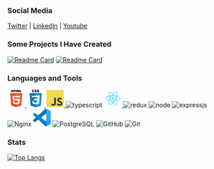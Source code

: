 ### Social Media
[Twitter](https://twitter.com/antoniobfmoraes) | [LinkedIn](https://www.linkedin.com/in/antoniobfm/) | [Youtube](https://www.youtube.com/channel/UCN77hUjpAgIcSFN0oOQSMBA)

### Some Projects I Have Created

<div>

  [![Readme Card](https://github-readme-stats.vercel.app/api/pin/?username=antoniobfm&repo=temchurras-front)](https://github.com/antoniobfm/temchurras-front)
  [![Readme Card](https://github-readme-stats.vercel.app/api/pin/?username=antoniobfm&repo=dreamwall)](https://github.com/antoniobfm/dreamwall)
</div>

### Languages and Tools

<p>
  <a href="https://www.w3.org/html/" target="_blank"> <img src="https://raw.githubusercontent.com/devicons/devicon/master/icons/html5/html5-original-wordmark.svg" alt="html5" width="40" height="40"/> </a>
  <a href="https://www.w3schools.com/css/" target="_blank"> <img src="https://raw.githubusercontent.com/devicons/devicon/master/icons/css3/css3-original-wordmark.svg" alt="css3" width="40" height="40"/> </a>
  <a href="https://developer.mozilla.org/en-US/docs/Web/JavaScript" target="_blank"> <img src="https://raw.githubusercontent.com/devicons/devicon/master/icons/javascript/javascript-original.svg" alt="javascript" width="40" height="40"/> </a>
  <img src="https://user-images.githubusercontent.com/25181517/183890598-19a0ac2d-e88a-4005-a8df-1ee36782fde1.png" alt="typescript" width="40" height="40"/>
  <a href="https://reactjs.org/" target="_blank"> <img src="https://raw.githubusercontent.com/github/explore/80688e429a7d4ef2fca1e82350fe8e3517d3494d/topics/react/react.png" alt="react" width="40" height="40"/> </a>
  <img src="https://user-images.githubusercontent.com/25181517/187896150-cc1dcb12-d490-445c-8e4d-1275cd2388d6.png" alt="redux" width="40" height="40"/>
  <img src="https://user-images.githubusercontent.com/25181517/183568594-85e280a7-0d7e-4d1a-9028-c8c2209e073c.png" alt="node" width="40" height="40"/>
  <img src="https://user-images.githubusercontent.com/25181517/183859966-a3462d8d-1bc7-4880-b353-e2cbed900ed6.png" alt="expressjs" width="40" height="40"/>
  <img alt="Nginx" width="40px" src="https://user-images.githubusercontent.com/25181517/183345125-9a7cd2e6-6ad6-436f-8490-44c903bef84c.png" />
  <img alt="Visual Studio Code" width="40px" src="https://raw.githubusercontent.com/github/explore/80688e429a7d4ef2fca1e82350fe8e3517d3494d/topics/visual-studio-code/visual-studio-code.png" />
  <img alt="PostgreSQL" width="40px" src="https://user-images.githubusercontent.com/25181517/117208740-bfb78400-adf5-11eb-97bb-09072b6bedfc.png" />
  <img alt="GitHub" width="40px" src="https://docs.google.com/uc?export=download&id=1fkb6h66GdyddiOlDGXZecngQQoFs9yV0" />
  <img alt="Git" width="40px" src="https://raw.githubusercontent.com/jmnote/z-icons/master/svg/git.svg" />
</p>

### Stats

[![Top Langs](https://github-readme-stats.vercel.app/api/top-langs/?username=antoniobfm&layout=compact)](https://github.com/anuraghazra/github-readme-stats)
